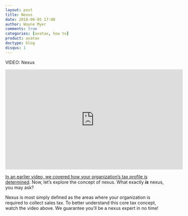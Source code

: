 ```yaml
---
layout: post
title: Nexus
date: 2018-06-05 17:00
author: Wayne Myer
comments: true
categories: [avatax, how to]
product: avatax
doctype: blog
disqus: 1
---
```


VIDEO: Nexus

<iframe width="560" height="315" src="https://www.youtube.com/embed/6ySnl1YTnLU" frameborder="0" allow="autoplay; encrypted-media" allowfullscreen></iframe>


<a href="../whats-my-tax-profile/" target="_blank">In an earlier video, we covered how your organization’s tax profile is determined</a>. Now, let’s explore the concept of nexus. What exactly **_is_** nexus, you may ask?

Nexus is most simply defined as the areas where your organization is required to collect sales tax. To better understand this core tax concept, watch the video above. We guarantee you’ll be a nexus expert in no time!

